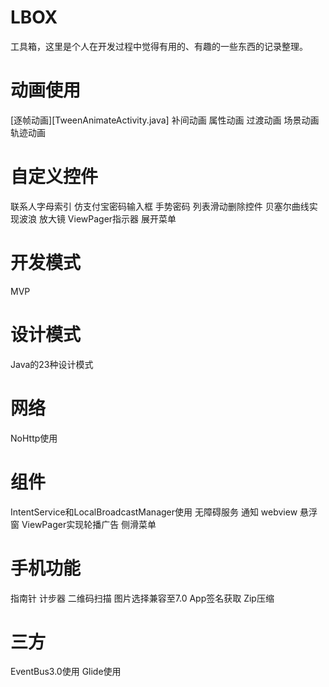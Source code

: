 # LBOX
工具箱，这里是个人在开发过程中觉得有用的、有趣的一些东西的记录整理。

# 动画使用
[逐帧动画][TweenAnimateActivity.java]
补间动画
属性动画
过渡动画
场景动画
轨迹动画

# 自定义控件
联系人字母索引
仿支付宝密码输入框
手势密码
列表滑动删除控件
贝塞尔曲线实现波浪
放大镜
ViewPager指示器
展开菜单

# 开发模式
MVP

# 设计模式
Java的23种设计模式

# 网络
NoHttp使用

# 组件
IntentService和LocalBroadcastManager使用
无障碍服务
通知
webview
悬浮窗
ViewPager实现轮播广告
侧滑菜单

# 手机功能
指南针
计步器
二维码扫描
图片选择兼容至7.0
App签名获取
Zip压缩

# 三方
EventBus3.0使用
Glide使用



